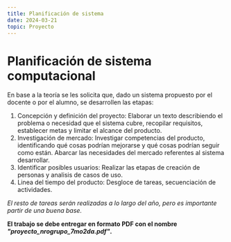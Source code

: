 ```yaml
---
title: Planificación de sistema
date: 2024-03-21
topic: Proyecto
---
```



# Planificación de sistema computacional

En base a la teoría se les solicita que, dado un sistema propuesto por el docente o por el alumno, se desarrollen las etapas:

1. Concepción y definición del proyecto: Elaborar un texto describiendo el problema o necesidad que el sistema cubre, recopilar requisitos, establecer metas y limitar el alcance del producto.
2. Investigación de mercado: Investigar competencias del producto, identificando qué cosas podrían mejorarse y qué cosas podrían seguir como están. Abarcar las necesidades del mercado referentes al sistema desarrollar.
3. Identificar posibles usuarios: Realizar las etapas de creación de personas y analisis de casos de uso.
4. Linea del tiempo del producto: Desgloce de tareas, secuenciación de actividades.

*El resto de tareas serán realizadas a lo largo del año, pero es importante partir de una buena base.*

**El trabajo se debe entregar en formato PDF con el nombre *"proyecto_nrogrupo_7mo2da.pdf"*.**

